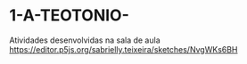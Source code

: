 # 1-A-TEOTONIO-
Atividades desenvolvidas na sala de aula
https://editor.p5js.org/sabrielly.teixeira/sketches/NvgWKs6BH
